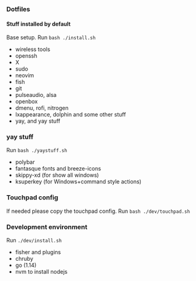 ### Dotfiles


#### Stuff installed by default

Base setup. Run `bash ./install.sh`

- wireless tools
- openssh
- X
- sudo
- neovim
- fish
- git
- pulseaudio, alsa
- openbox
- dmenu, rofi, nitrogen
- lxappearance, dolphin and some other stuff
- yay, and yay stuff

### yay stuff

Run `bash ./yaystuff.sh`

- polybar
- fantasque fonts and breeze-icons
- skippy-xd (for show all windows)
- ksuperkey (for Windows+command style actions)

### Touchpad config

If needed please copy the touchpad config.
Run `bash ./dev/touchpad.sh`

### Development environment

Run `./dev/install.sh`

- fisher and plugins
- chruby
- go (1.14)
- nvm to install nodejs

